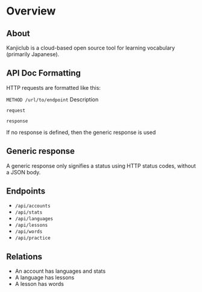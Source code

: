 # Overview

## About
Kanjiclub is a cloud-based open source tool for learning vocabulary (primarily Japanese).

## API Doc Formatting
HTTP requests are formatted like this:

`METHOD /url/to/endpoint`
Description

```
request
```
```
response
```

If no response is defined, then the generic response is used

## Generic response
A generic response only signifies a status using HTTP status codes, without a JSON body.

## Endpoints
- `/api/accounts`
- `/api/stats`
- `/api/languages`
- `/api/lessons`
- `/api/words`
- `/api/practice`

## Relations
- An account has languages and stats
- A language has lessons
- A lesson has words